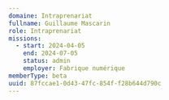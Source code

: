```yaml
---
domaine: Intraprenariat
fullname: Guillaume Mascarin
role: Intraprenariat
missions:
  - start: 2024-04-05
    end: 2024-07-05
    status: admin
    employer: Fabrique numérique
memberType: beta
uuid: 87fccae1-0d43-47fc-854f-f28b644d790c
---
```

